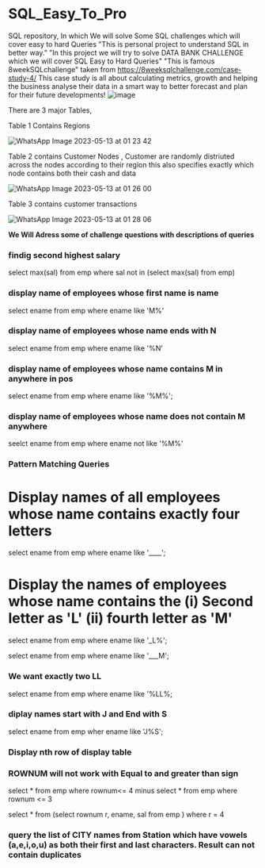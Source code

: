 # SQL_Easy_To_Pro
SQL repository, In which We will solve Some SQL challenges which will cover easy to hard Queries 
"This is personal project to understand SQL in better way." 
"In this project we will try to solve DATA BANK CHALLENGE which we will cover SQL Easy to Hard Queries"
"This is famous 8weekSQLchallenge" taken from https://8weeksqlchallenge.com/case-study-4/
This case study is all about calculating metrics, growth and helping the business analyse their data in a smart way to better forecast and plan for their future developments!
![image](https://github.com/j0kr97/SQL_Easy_To_Pro/assets/109215374/b33c8fc6-9d4d-44fc-9818-0f221064596d)

There are 3 major Tables, 

Table 1 Contains Regions 


![WhatsApp Image 2023-05-13 at 01 23 42](https://github.com/j0kr97/SQL_Easy_To_Pro/assets/109215374/f9aee1a1-dfce-4402-b7ef-937d362accd1)

Table 2 contains Customer Nodes , Customer are randomly distriuted across the nodes according to their region this also specifies exactly which node contains both their cash and data 


![WhatsApp Image 2023-05-13 at 01 26 00](https://github.com/j0kr97/SQL_Easy_To_Pro/assets/109215374/97cce2d7-ed4f-4b63-8b5d-135c0cc97f58)

Table 3 contains customer transactions 


![WhatsApp Image 2023-05-13 at 01 28 06](https://github.com/j0kr97/SQL_Easy_To_Pro/assets/109215374/206c3658-0825-48a7-ab1b-8e610a269ca7)

**We Will Adress some of challenge questions with descriptions of queries**


### findig second highest salary 
select max(sal) from emp where sal not in (select max(sal) from emp)

### display name of employees whose first name is name 
select ename from emp 
where ename like 'M%'

### display name of employees whose name ends with N
select ename from emp
where ename like '%N'

### display name of employees whose name contains M in anywhere in pos
select ename from emp 
where ename like '%M%'; 

### display name of employees whose name does not contain M anywhere 
seelct ename from emp
where ename not like '%M%'


### Pattern Matching Queries 
# Display names of all employees whose name contains exactly four letters 
select ename from emp 
where ename like '____';

# Display the names of employees whose name contains the (i) Second letter as 'L' (ii) fourth letter as 'M'
select ename from emp 
where ename like '_L%';

select ename from emp 
where ename like '___M';

### We want exactly two LL
select ename from emp 
where ename like '%LL%; 

### diplay names start with J and End with S 

select ename from emp 
wher ename like 'J%S';

### Display nth row of display table 
### ROWNUM will not work with Equal to and greater than sign 
select * from emp 
where rownum<= 4 
minus 
select * from emp 
where rownum <= 3 


select * from 
(select rownum r, ename, sal from emp )
where r = 4 

### query the list of CITY names from Station which have vowels (a,e,i,o,u) as both their first and last characters. Result can not contain duplicates 
